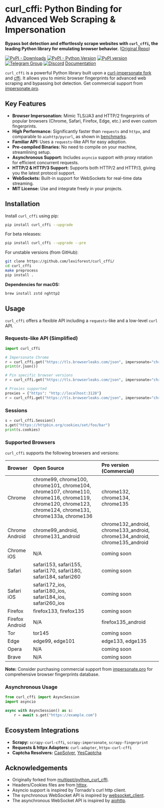 # curl_cffi: Python Binding for Advanced Web Scraping & Impersonation

**Bypass bot detection and effortlessly scrape websites with `curl_cffi`, the leading Python library for emulating browser behavior.** ([Original Repo](https://github.com/lexiforest/curl_cffi))

[![PyPI - Downloads](https://img.shields.io/pypi/dm/curl-cffi)](https://pypi.org/project/curl-cffi/)
[![PyPI - Python Version](https://img.shields.io/pypi/pyversions/curl_cffi)](https://pypi.org/project/curl-cffi/)
[![PyPI version](https://badge.fury.io/py/curl-cffi.svg)](https://pypi.org/project/curl-cffi/)
[![Telegram Group](https://img.shields.io/badge/Telegram%20Group-join-blue?logo=telegram)](https://t.me/+lL9n33eZp480MGM1)
[![Discord](https://img.shields.io/badge/Discord-join-purple?logo=blue)](https://discord.gg/kJqMHHgdn2)
[Documentation](https://curl-cffi.readthedocs.io)

`curl_cffi` is a powerful Python library built upon a [curl-impersonate fork](https://github.com/lexiforest/curl-impersonate) and  [cffi](https://cffi.readthedocs.io/en/latest/). It allows you to mimic browser fingerprints for advanced web scraping and bypassing bot detection. Get commercial support from [impersonate.pro](https://impersonate.pro).

## Key Features

*   **Browser Impersonation:**  Mimic TLS/JA3 and HTTP/2 fingerprints of popular browsers (Chrome, Safari, Firefox, Edge, etc.) and even custom fingerprints.
*   **High Performance:** Significantly faster than `requests` and `httpx`, and comparable to `aiohttp/pycurl`, as shown in [benchmarks](https://github.com/lexiforest/curl_cffi/tree/main/benchmark).
*   **Familiar API:**  Uses a  `requests`-like API for easy adoption.
*   **Pre-compiled Binaries:** No need to compile on your machine, streamlining setup.
*   **Asynchronous Support:**  Includes `asyncio` support with proxy rotation for efficient concurrent requests.
*   **HTTP/2 & HTTP/3 Support:**  Supports both HTTP/2 and HTTP/3, giving you the latest protocol support.
*   **WebSockets:** Built-in support for WebSockets for real-time data streaming.
*   **MIT License:**  Use and integrate freely in your projects.

## Installation

Install `curl_cffi` using pip:

```bash
pip install curl_cffi --upgrade
```

For beta releases:

```bash
pip install curl_cffi --upgrade --pre
```

For unstable versions (from GitHub):

```bash
git clone https://github.com/lexiforest/curl_cffi/
cd curl_cffi
make preprocess
pip install .
```

**Dependencies for macOS:**

```bash
brew install zstd nghttp2
```

## Usage

`curl_cffi` offers a flexible API including a `requests`-like and a low-level `curl` API.

### Requests-like API (Simplified)

```python
import curl_cffi

# Impersonate Chrome
r = curl_cffi.get("https://tls.browserleaks.com/json", impersonate="chrome")
print(r.json())

# Pin specific browser versions
r = curl_cffi.get("https://tls.browserleaks.com/json", impersonate="chrome124")

# Proxies supported
proxies = {"https": "http://localhost:3128"}
r = curl_cffi.get("https://tls.browserleaks.com/json", impersonate="chrome", proxies=proxies)
```

### Sessions

```python
s = curl_cffi.Session()
s.get("https://httpbin.org/cookies/set/foo/bar")
print(s.cookies)
```

### Supported Browsers

`curl_cffi` supports the following browsers and versions:

| Browser         | Open Source                                                                                                                                                                                             | Pro version (Commercial)                                                                                               |
| :-------------- | :------------------------------------------------------------------------------------------------------------------------------------------------------------------------------------------------------- | :--------------------------------------------------------------------------------------------------------------------- |
| Chrome          | chrome99, chrome100, chrome101, chrome104, chrome107, chrome110, chrome116, chrome119, chrome120, chrome123, chrome124, chrome131, chrome133a, chrome136                                                  | chrome132, chrome134, chrome135                                                                                       |
| Chrome Android  | chrome99_android, chrome131_android                                                                                                                                                                    | chrome132_android, chrome133_android, chrome134_android, chrome135_android                                            |
| Chrome iOS      | N/A                                                                                                                                                                                                    | coming soon                                                                                                            |
| Safari          | safari153, safari155, safari170, safari180, safari184, safari260                                                                                                                                    | coming soon                                                                                                            |
| Safari iOS      | safari172_ios, safari180_ios, safari184_ios, safari260_ios                                                                                                                                          | coming soon                                                                                                            |
| Firefox         | firefox133, firefox135                                                                                                                                                                                  | coming soon                                                                                                            |
| Firefox Android | N/A                                                                                                                                                                                                    | firefox135_android                                                                                                     |
| Tor             | tor145                                                                                                                                                                                                   | coming soon                                                                                                            |
| Edge            | edge99, edge101                                                                                                                                                                                          | edge133, edge135                                                                                                       |
| Opera           | N/A                                                                                                                                                                                                    | coming soon                                                                                                            |
| Brave           | N/A                                                                                                                                                                                                    | coming soon                                                                                                            |

**Note:** Consider purchasing commercial support from [impersonate.pro](https://impersonate.pro) for comprehensive browser fingerprints database.

### Asynchronous Usage

```python
from curl_cffi import AsyncSession
import asyncio

async with AsyncSession() as s:
    r = await s.get("https://example.com")
```

## Ecosystem Integrations

*   **Scrapy:**  `scrapy-curl-cffi`, `scrapy-impersonate`, `scrapy-fingerprint`
*   **Requests & httpx Adapters:** `curl-adapter`, `httpx-curl-cffi`
*   **Captcha Resolvers:** [CapSolver](https://docs.capsolver.com/en/api/), [YesCaptcha](https://yescaptcha.atlassian.net/wiki/spaces/YESCAPTCHA/overview)

## Acknowledgements

*   Originally forked from [multippt/python_curl_cffi](https://github.com/multippt/python_curl_cffi).
*   Headers/Cookies files are from [httpx](https://github.com/encode/httpx).
*   Asyncio support is inspired by Tornado's curl http client.
*   The synchronous WebSocket API is inspired by [websocket_client](https://github.com/websocket-client/websocket-client).
*   The asynchronous WebSocket API is inspired by [aiohttp](https://github.com/aio-libs/aiohttp).